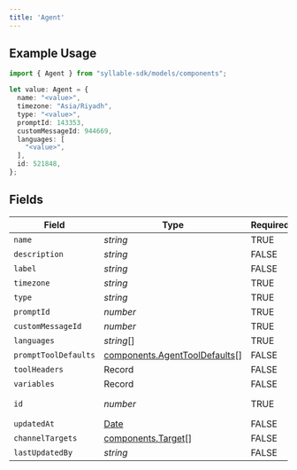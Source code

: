 ```yaml
---
title: 'Agent'
---
```


## Example Usage

```typescript
import { Agent } from "syllable-sdk/models/components";

let value: Agent = {
  name: "<value>",
  timezone: "Asia/Riyadh",
  type: "<value>",
  promptId: 143353,
  customMessageId: 944669,
  languages: [
    "<value>",
  ],
  id: 521848,
};
```

## Fields

| Field                                                                                         | Type                                                                                          | Required                                                                                      | Description                                                                                   |
| --------------------------------------------------------------------------------------------- | --------------------------------------------------------------------------------------------- | --------------------------------------------------------------------------------------------- | --------------------------------------------------------------------------------------------- |
| `name`                                                                                        | *string*                                                                                      | TRUE                                                                            | N/A                                                                                           |
| `description`                                                                                 | *string*                                                                                      | FALSE                                                                            | N/A                                                                                           |
| `label`                                                                                       | *string*                                                                                      | FALSE                                                                            | N/A                                                                                           |
| `timezone`                                                                                    | *string*                                                                                      | TRUE                                                                            | N/A                                                                                           |
| `type`                                                                                        | *string*                                                                                      | TRUE                                                                            | N/A                                                                                           |
| `promptId`                                                                                    | *number*                                                                                      | TRUE                                                                            | N/A                                                                                           |
| `customMessageId`                                                                             | *number*                                                                                      | TRUE                                                                            | N/A                                                                                           |
| `languages`                                                                                   | *string*[]                                                                                    | TRUE                                                                            | N/A                                                                                           |
| `promptToolDefaults`                                                                          | [components.AgentToolDefaults](/sdk-docs/models/components/agenttooldefaults)[]                | FALSE                                                                            | N/A                                                                                           |
| `toolHeaders`                                                                                 | Record                                                                      | FALSE                                                                            | N/A                                                                                           |
| `variables`                                                                                   | Record                                                                      | FALSE                                                                            | N/A                                                                                           |
| `id`                                                                                          | *number*                                                                                      | TRUE                                                                            | The Agent ID                                                                                  |
| `updatedAt`                                                                                   | [Date](https://developer.mozilla.org/en-US/docs/Web/JavaScript/Reference/Global_Objects/Date) | FALSE                                                                            | N/A                                                                                           |
| `channelTargets`                                                                              | [components.Target](/sdk-docs/models/components/target)[]                                      | FALSE                                                                            | N/A                                                                                           |
| `lastUpdatedBy`                                                                               | *string*                                                                                      | FALSE                                                                            | N/A                                                                                           |